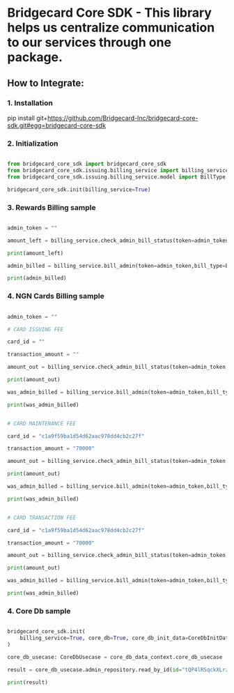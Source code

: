 # Bridgecard Core SDK - This library helps us centralize communication to our services through one package.

## How to Integrate:

### 1. Installation

pip install git+https://github.com/Bridgecard-Inc/bridgecard-core-sdk.git#egg=bridgecard-core-sdk

### 2. Initialization

```python

from bridgecard_core_sdk import bridgecard_core_sdk
from bridgecard_core_sdk.issuing.billing_service import billing_service
from bridgecard_core_sdk.issuing.billing_service.model import BillType

bridgecard_core_sdk.init(billing_service=True)
```

### 3. Rewards Billing sample

```python

admin_token = ""

amount_left = billing_service.check_admin_bill_status(token=admin_token,bill_type=BillType.CARD_REWARDS_FEE)

print(amount_left)

admin_billed = billing_service.bill_admin(token=admin_token,bill_type=BillType.CARD_REWARDS_FEE)

print(admin_billed)

```

### 4. NGN Cards Billing sample

```python

admin_token = ""

# CARD ISSUING FEE

card_id = ""

transaction_amount = ""

amount_out = billing_service.check_admin_bill_status(token=admin_token,bill_type=BillType.CARD_ISSUING_FEE_NGN_VIRTUAL_CARD)

print(amount_out)

was_admin_billed = billing_service.bill_admin(token=admin_token,bill_type=BillType.CARD_ISSUING_FEE_NGN_VIRTUAL_CARD)

print(was_admin_billed)


# CARD MAINTENANCE FEE

card_id = "c1a9f59ba1d54d62aac978dd4cb2c27f"

transaction_amount = "70000"

amount_out = billing_service.check_admin_bill_status(token=admin_token,bill_type=BillType.CARD_MAINTENANCE_FEE_NGN_VIRTUAL_CARD,card_id=card_id,transaction_amount=transaction_amount)

print(amount_out)

was_admin_billed = billing_service.bill_admin(token=admin_token,bill_type=BillType.CARD_MAINTENANCE_FEE_NGN_VIRTUAL_CARD,card_id=card_id,transaction_amount=transaction_amount)

print(was_admin_billed)


# CARD TRANSACTION FEE

card_id = "c1a9f59ba1d54d62aac978dd4cb2c27f"

transaction_amount = "70000"

amount_out = billing_service.check_admin_bill_status(token=admin_token,bill_type=BillType.CARD_TRANSACTION_FEE_NGN_VIRTUAL_CARD,card_id=card_id,transaction_amount=transaction_amount)

print(amount_out)

was_admin_billed = billing_service.bill_admin(token=admin_token,bill_type=BillType.CARD_TRANSACTION_FEE_NGN_VIRTUAL_CARD,card_id=card_id,transaction_amount=transaction_amount)

print(was_admin_billed)


```

### 4. Core Db sample

```python

bridgecard_core_sdk.init(
    billing_service=True, core_db=True, core_db_init_data=CoreDbInitData(admin_db=True)
)

core_db_usecase: CoreDbUsecase = core_db_data_context.core_db_usecase

result = core_db_usecase.admin_repository.read_by_id(id="tQP4lRSqckXLrzRkpr5gaIcdPQm2", context=None)

print(result)

```